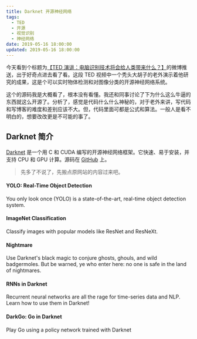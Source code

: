 ```yaml
---
title: Darknet 开源神经网络
tags:
  - TED
  - 开源
  - 视觉识别
  - 神经网络 
date: 2019-05-16 18:00:00
updated: 2019-05-16 18:00:00
---
```


今天看到个标题为[【TED 演讲：电脑识别技术将会给人类带来什么？】](https://weibo.com/1642634100/HutuBji7M)的微博推送，出于好奇点进去看了看。这段 TED 视频中一个秃头大胡子的老外演示着他研究的成果，这是个可以实时物体检测和对图像分类的开源神经网络系统。

这个的源码我是大概看了，根本没有看懂。我还和同事讨论了下为什么这么牛逼的东西就这么开源了。分析了，感觉是代码什么什么神秘的，对于老外来讲，写代码和写博客的难度和差别应该不大。但，代码里面可都是公式和算法。一般人是看不明白的，想要改改更是不可能的事了。

## Darknet 简介
[Darknet](https://pjreddie.com/darknet/) 是一个用 C 和 CUDA 编写的开源神经网络框架。它快速、易于安装，并支持 CPU 和 GPU 计算。源码在 [GitHub](<https://github.com/pjreddie/darknet>) 上。

> 先多了不说了，先搬点原网站的内容过来吧。
>

#### YOLO: Real-Time Object Detection
You only look once (YOLO) is a state-of-the-art, real-time object detection system.

#### ImageNet Classification
Classify images with popular models like ResNet and ResNeXt.

#### Nightmare
Use Darknet's black magic to conjure ghosts, ghouls, and wild badgermoles. But be warned, ye who enter here: no one is safe in the land of nightmares.

#### RNNs in Darknet
Recurrent neural networks are all the rage for time-series data and NLP. Learn how to use them in Darknet!

#### DarkGo: Go in Darknet
Play Go using a policy network trained with Darknet